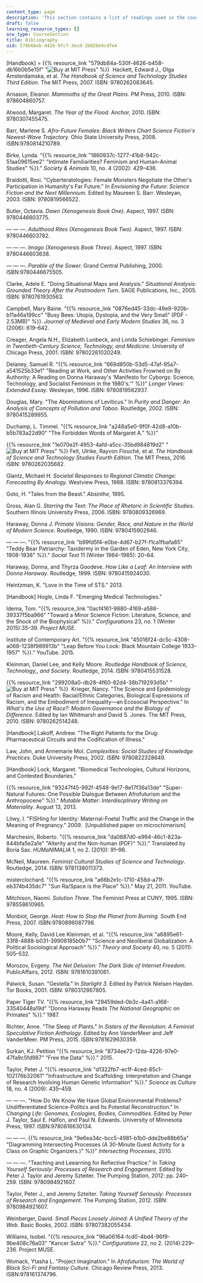```yaml
---
content_type: page
description: 'This section contains a list of readings used in the course. '
draft: false
learning_resource_types: []
ocw_type: CourseSection
title: Bibliography
uid: 578b6beb-d426-9fc7-3ecd-2b028e9cdfe4
---
```

\[Handbook\] = {{% resource_link "579db84a-530f-4626-b458-db16b0b5e15f" "![Buy at MIT Press](/images/mp_logo.gif)" %}}  Hackett, Edward J., Olga Amsterdamska, et al. *The Handbook of Science and Technology Studies Third Edition.* The MIT Press, 2007. ISBN: 9780262083645. 

Arnason, Eleanor. *Mammoths of the Great Plains.* PM Press, 2010. ISBN: 978604860757.

Atwood, Margaret. *The Year of the Flood.* Anchor, 2010. ISBN: 9780307455475.

Barr, Marlene S. *Afro-Future Females: Black Writers Chart Science Fiction's Newest-Wave Trajectory.* Ohio State University Press, 2008. ISBN:9780814210789.

Birke, Lynda. "{{% resource_link "1860937c-1277-41b8-942c-51aa09615ee2" "Intimate Familiarities? Feminism and Human-Animal Studies" %}}." *Society & Animals* 10, no. 4 (2002): 429–436. 

Braidotti, Rosi. "Cyberteratologies: Female Monsters Negotiate the Other's Participation in Humanity's Far Future." In *Envisioning the Future: Science Fiction and the Next Millennium.* Edited by Maureen S. Barr. Wesleyan, 2003. ISBN: 9780819566522. 

Butler, Octavia. *Dawn (Xenogenesis Book One).* Aspect, 1997. ISBN: 9780446603775.

— — —. *Adulthood Rites (Xenogenesis Book Two).* Aspect, 1997. ISBN: 9780446603782. 

— — —. *Imago* *(Xenogenesis Book Three).* Aspect, 1997. ISBN: 9780446603638.

— — —. *Parable of the Sower.* Grand Central Publishing, 2000. ISBN:9780446675505.

Clarke, Adele E. "Doing Situational Maps and Analysis." *Situational Analysis: Grounded Theory After the Postmodern Turn*. SAGE Publications, Inc., 2005. ISBN: 9780761930563.

Campbell, Mary Baine. "{{% resource_link "0876ed45-33dc-49e9-920b-b11a46a199cc" "Busy Bees: Utopia, Dystopia, and the Very Small\" (PDF - 2.53MB)" %}}. *Journal of Medieval and Early Modern Studies* 36, no. 3 (2006): 619–642. 

Creager, Angela N.H., Elizabeth Lunbeck, and Londa Schiebinger. *Feminism in Twentieth-Century Science, Technology, and Medicine*. University of Chicago Press, 2001. ISBN: 97802261020249. 

Delaney, Samuel R. "{{% resource_link "669d850b-53d5-47af-95a7-a541525b33e1" "Reading at Work, and Other Activities Frowned on By Authority: A Reading on Donna Haraway's 'Manifesto for Cyborgs: Science, Technology, and Socialist Feminism in the 1980's.'" %}}" *Longer Views: Extended Essay*. Wesleyan, 1996. ISBN: 9780819562937.

Douglas, Mary. "The Abominations of Leviticus." In *Purity and Danger: An Analysis of Concepts of Pollution and Taboo*. Routledge, 2002. ISBN: 9780415289955. 

Duchamp, L. Timmel. "{{% resource_link "a248a5e0-9f0f-42d8-a10b-b5b783a22d90" "The Forbidden Words of Margaret A." %}}" 

{{% resource_link "1e070e2f-4953-4afd-a5cc-35bd984819d2" "![Buy at MIT Press](/images/mp_logo.gif)" %}} Felt, Ulrike, Rayvon Flouché, et al. *The Handbook of Science and Technology Studies Fourth Edition*. The MIT Press, 2016. ISBN: 9780262035682.

Glantz, Michael H. *Societal Responses to Regional Climatic Change: Forecasting By Analogy.* Westview Press, 1988. ISBN: 9780813376394.

Goto, H. "Tales from the Beast." *Absinthe*, 1995. 

Gross, Alan G. *Starring the Text: The Place of Rhetoric in Scientific Studies*. Southern Illinois University Press, 2006. ISBN: 9780809326969. 

Haraway, Donna J. *Primate Visions: Gender, Race, and Nature in the World of Modern Science*. Routledge, 1990. ISBN: 9780415902946.

— — —. "{{% resource_link "b99fd5f4-e0be-4d67-b27f-f1ca1fbafa85" "Teddy Bear Patriarchy: Taxidermy in the Garden of Eden, New York City, 1908-1936" %}}." *Social Text* 11 (Winter 1984–1985): 20–64. 

Haraway, Donna, and Thyrza Goodeve. *How Like a Leaf: An Interview with Donna Haraway*. Routledge, 1999. ISBN: 9780415924030.

Heintzman, K. "Love in the Time of STS." 2013. 

\[Handbook\] Hogle, Linda F. "Emerging Medical Technologies." 

Idema, Tom. "{{% resource_link "0acf4161-9880-4169-a588-39337f5ba966" "Toward a Minor Science Fiction: Literature, Science, and the Shock of the Biophysical" %}}." *Configurations* 23, no. 1 (Winter 2015):35–39. *Project MUSE*. 

Institute of Contemporary Art. "{{% resource_link "45016f24-dc5c-4308-a068-1238f989913b" "Leap Before You Look: Black Mountain College 1933–1957" %}}." YouTube. 2015.

Kleinman, Daniel Lee, and Kelly Moore. *Routledge Handbook of Science, Technology,, and Society*. Routledge, 2014. ISBN: 9780415531528. 

{{% resource_link "299208a0-db28-4f60-82d4-38b719293d5b" "![Buy at MIT Press](/images/mp_logo.gif)" %}}  Krieger, Nancy. "The Science and Epidemiology of Racism and Health: Racial/Ethnic Categories, Biological Expressions of Racism, and the Embodiment of Inequality—an Ecosocial Perspective." In *What's the Use of Race?: Modern Governance and the Biology of Difference*. Edited by Ian Whitmarsh and David S. Jones. The MIT Press, 2010. ISBN: 9780262514248.

\[Handbook\] Lakoff, Andrew. "The Right Patients for the Drug: Pharmaceutical Circuits and the Codification of Illness." 

Law, John, and Annemarie Mol. *Complexities: Social Studies of Knowledge Practices*. Duke University Press, 2002. ISBN: 9780822328649. 

\[Handbook\] Lock, Margaret. "Biomedical Technologies, Cultural Horizons, and Contested Boundaries."

{{% resource_link "93247f45-992f-4548-9e17-8e17f36a13de" "Super-Natural Futures: One Possible Dialogue Between Afrofuturism and the Anthropocene" %}}." *Mutable Matter: Interdiscplinary Writing on Materiality*. August 13, 2013. 

Löwy, I. "FISHing for Identity: Maternal-Foetal Traffic and the Change in the Meaning of Pregnancy." 2009.  \[Unpublished paper on microchimerism\]

Marchesini, Roberto. "{{% resource_link "da0887d0-e994-46c1-823a-844bfa5e2a1e" "Alterity and the Non-human (PDF)" %}}." Translated by Boria Sax. *HUMaNIMALIA* 1, no 2. (2010): 91–96. 

McNeil, Maureen. *Feminist Cultural Studies of Science and Technology*. Routledge, 2014. ISBN: 9781138011373. 

misterclochard. "{{% resource_link "a66b2e1c-1710-458d-a71f-eb374b435dc7" "Sun Ra/Space is the Place" %}}." May 21, 2011. YouTube. 

Mitchison, Naomi. *Solution Three*. The Feminist Press at CUNY, 1995. ISBN: 978558610965. 

Monbiot, George. *Heat: How to Stop the Planet from Burning.* South End Press, 2007. ISBN:9780896087798.

Moore, Kelly, David Lee Kleinman, et al. "{{% resource_link "a6895e61-33f8-4888-b031-39906185b0b7" "Science and Neoliberal Globalization: A Political Sociological Approach" %}}." *Theory and Society* 40, no. 5 (2011): 505–532.

Morozov, Evgeny. *The Net Delusion: The Dark Side of Internet Freedom*. PublicAffairs, 2012. ISBN: 9781610391061. 

Palwick, Susan. "Gestella." In *Starlight 3*. Edited by Patrick Nielsen Hayden. Tor Books, 2001. ISBN: 9780312867805.

Paper Tiger TV. "{{% resource_link "29459ded-0b3c-4a41-a168-33540448a19d" "Donna Haraway Reads *The National Geographic* on Primates" %}}." 1987. 

Richter, Anne. "The Sleep of Plants." In *Sisters of the Revolution: A Feminist Speculative Fiction Anthology*. Edited by Ann VanderMeer and Jeff VanderMeer. PM Press, 2015. ISBN:9781629630359.

Surkan, KJ. Petition "{{% resource_link "8734ee72-12da-4226-97e0-47fa9c5fd987" "Free the Data" %}}." 2015. 

Taylor, Peter J. "{{% resource_link "d1322fb7-ec1f-4ced-85c1-102176b32061" "Infrastructure and Scaffolding: Interpretation and Change of Research Involving Human Genetic Information" %}}." *Science as Culture* 18, no. 4 (2009): 435–459. 

— — —. "How Do We Know We Have Global Environmental Problems? Undifferentiated Science-Politics and Its Potential Reconstruction." In *Changing Life: Genomes, Ecologies, Bodies, Commodities*. Edited by Peter J. Taylor, Saul E. Halfon, and Paul N. Edwards. University of Minnesota Press, 1997. ISBN:9780816630134.

— — —. {{% resource_link "9e6ea34c-bcc5-4981-b1b0-dde2be88b65a" "Diagramming Intersecting Processes (A 30-Minute Guest Activity for a Class on Graphic Organizers.)" %}}" *Intersecting Processes*, 2010. 

— — —. "Teaching and Leearning for Reflective Practice." In *Taking Yourself Seriously: Processes of Research and Engagement*. Edited by Peter J. Taylor and Jeremy Szteiter. The Pumping Station, 2012: pp. 240–259. ISBN: 9780984921607.  

Taylor, Peter J., and Jeremy Szteiter. *Taking Yourself Seriously: Processes of Research and Engagement*. The Pumping Station, 2012. ISBN: 9780984921607.

Weinberger, David. *Small Pieces Loosely Joined: A Unified Theory of the Web*. Basic Books, 2002. ISBN: 97807382055434.

Williams, Isobel. "{{% resource_link "96a06164-fcd0-4bd4-96f9-9be408c76a03" "Kancer Sutra" %}}." *Configurations* 22, no 2. (2014):229–236. Project MUSE. 

Womack, Ytasha L. "Project Imagination." In *Afrofuturism: The World of Black Sci-Fi and Fantasy Culture*. Chicago Review Press, 2013. ISBN:978161374796.